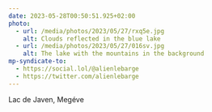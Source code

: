 ```yaml
---
date: 2023-05-28T00:50:51.925+02:00
photo:
  - url: /media/photos/2023/05/27/rxq5e.jpg
    alt: Clouds reflected in the blue lake
  - url: /media/photos/2023/05/27/016sv.jpg
    alt: The lake with the mountains in the background
mp-syndicate-to:
  - https://social.lol/@alienlebarge
  - https://twitter.com/alienlebarge
---
```

Lac de Javen, Megéve
